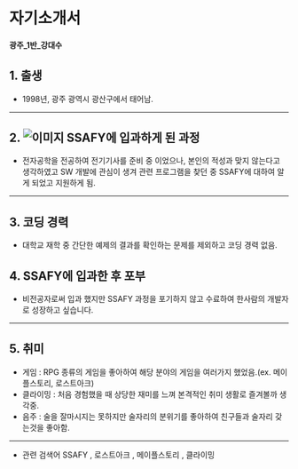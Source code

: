 # 자기소개서 
#### 광주_1반_강대수

## **1. 출생**
- 1998년, 광주 광역시 광산구에서 태어남.
---

## 2. ![이미지](https://edu.ssafy.com/asset/images/header-logo.jpg) **SSAFY에 입과하게 된 과정** 
  -  전자공학을 전공하여 전기기사를 준비 중 이었으나, 본인의 적성과 맞지 않는다고 생각하였고 SW 개발에 관심이 생겨 관련 프로그램을 찾던 중 SSAFY에 대하여 알게 되었고 지원하게 됨.
  
---

## **3. 코딩 경력**
- 대학교 재학 중 간단한 예제의 결과를 확인하는 문제를 제외하고 코딩 경력 없음.

## **4. SSAFY에 입과한 후 포부**
 - 비전공자로써 입과 했지만 SSAFY 과정을 포기하지 않고 수료하여 한사람의 개발자로 성장하고 싶습니다.
---
## **5. 취미**
- 게임 : RPG 종류의 게임을 좋아하여 해당 분야의 게임을 여러가지 했었음.(ex. 메이플스토리, 로스트아크)
- 클라이밍 : 처음 경험했을 때 상당한 재미를 느껴 본격적인 취미 생활로 즐겨볼까 생각중.
- 음주 : 술을 잘마시지는 못하지만 술자리의 분위기를 좋아하여 친구들과 술자리 갖는것을 좋아함.

--- 
- 관련 검색어
 SSAFY
 , 로스트아크
 , 메이플스토리
 , 클라이밍





 